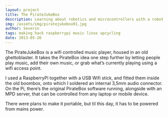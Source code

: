 ```yaml
---
layout: project
title: The PirateJukeBox
description: Learning about robotics and microcontrollers with a robot
img: /assets/img/piratejukebox01.jpg
author: Severin
tags: making hack raspberrypi music linux upcycling
date: 2013-05-26
---
```

The PirateJukeBox is a wifi controlled music player, housed in an old ghettoblaster. It takes the PirateBox idea one step further by letting people play music, add their own music, or grab what’s currently playing using a wifi access point.

I used a RaspberryPi together with a USB Wifi stick, and fitted them inside the old boombox, onto which I soldered an internal 3,5mm audio connector. On the Pi, there’s the original PirateBox software running, alongside with an MPD server, that can be controlled from any laptop or mobile device.

There were plans to make it portable, but til this day, it has to be powered from mains power.
